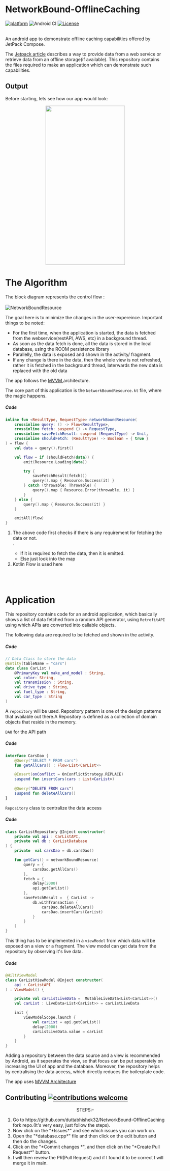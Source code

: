 # NetworkBound-OfflineCaching
[![platform](https://img.shields.io/badge/platform-Android-yellow.svg)](https://www.android.com)
![Android CI](https://github.com/duttabhishek0/NetworkBound-OfflineCaching//workflows/Android%20CI/badge.svg)
<a href="https://opensource.org/licenses/Apache-2.0"><img alt="License" src="https://img.shields.io/github/license/duttabhishek0/NetworkBound-OfflineCaching"/></a>

<br>
An android app to  demonstrate offline caching capabilities offered by JetPack Compose.

The <a href = "https://developer.android.com/jetpack/guide"> Jetpack article</a> describes a way to provide data from a web service or retrieve data from an offline storage(if available). This repository contains the files required to make an application which can demonstrate such capabilities.
## Output
Before starting, lets see how our app would look: 
<p align="center">
  <img src ="https://user-images.githubusercontent.com/56694152/142604539-e1e31249-2dd1-4d91-a4a8-c6a2c54fcf1a.png" width="250" height="500" />
</p>



# The Algorithm
The block diagram represents the control flow :
<br></br>
![NetworkBoundResource](https://user-images.githubusercontent.com/56694152/130604011-73d3ca1d-aee2-4dc2-995f-9e0d7e9a522e.jpg)

The goal here is to minimize the changes in the user-expereince. Important things to be noted:
<ul>
  <li> For the first time, when the application is started, the data is fetched from the webservice(restAPI, AWS, etc) in a background thread.</li>
  <li> As soon as the data fetch is done, all the data is stored in the local database, using the ROOM persistence library</li>
  <li> Parallelly, the data is exposed and shown in the activity/ fragment.</li>
  <li> If any change is there in the data, then the whole view is not refreshed, rather it is fetched in the background thread, laterwards the new data is replaced with the old data</li>
</ul>


The app follows the <a href = "https://www.google.com/url?sa=t&rct=j&q=&esrc=s&source=web&cd=&cad=rja&uact=8&ved=2ahUKEwjYuM7Xv8nyAhVMAHIKHSOjDr4QFnoECAYQAQ&url=https%3A%2F%2Fdeveloper.android.com%2Ftopic%2Flibraries%2Farchitecture%2Fviewmodel&usg=AOvVaw3f_7HpGuQps9xX6BXFMqhB" > MVVM </a> architecture.

The core part of this application is the `NetworkBoundResource.kt` file, where the magic happens.

##### Code
```kotlin
inline fun <ResultType, RequestType> networkBoundResource(
    crossinline query: () -> Flow<ResultType>,
    crossinline fetch: suspend () -> RequestType,
    crossinline saveFetchResult: suspend (RequestType) -> Unit,
    crossinline shouldFetch: (ResultType) -> Boolean = { true }
) = flow {
    val data = query().first()

    val flow = if (shouldFetch(data)) {
        emit(Resource.Loading(data))

        try {
            saveFetchResult(fetch())
            query().map { Resource.Success(it) }
        } catch (throwable: Throwable) {
            query().map { Resource.Error(throwable, it) }
        }
    } else {
        query().map { Resource.Success(it) }
    }

    emitAll(flow)
}
```

<ol>
  <li>The above code first checks if there is any requirement for fetching the data or not.</li>.
  <ul>
    <li>If it is required to fetch the data, then it is emitted.</li> 
    <li>Else just look into the map</li>
  </ul>
  <li> Kotlin Flow is used here</li>
  </ol>
 <br></br>
  

# Application
This repository contains code for an android application, which basically shows a list of data fetched from a random API generator, using `RetrofitAPI` using which APIs are converted into callable objects. 

The following data are required to be fetched  and shown in the activity.

##### Code

```kotlin
// Data Class to store the data
@Entity(tableName = "cars")
data class CarList (
    @PrimaryKey val make_and_model : String,
    val color: String,
    val transmission : String,
    val drive_type : String,
    val fuel_type : String,
    val car_type : String
)
```

A `repository` will be used. Repository pattern is one of the design patterns that available out there.A Repository is defined as a collection of domain objects that reside in the memory.


`DAO` for the API path

##### Code

```kotlin
interface CarsDao {
    @Query("SELECT * FROM cars")
    fun getAllCars() : Flow<List<CarList>>

    @Insert(onConflict = OnConflictStrategy.REPLACE)
    suspend fun insertCars(cars : List<CarList>)
    
    @Query("DELETE FROM cars")
    suspend fun deleteAllCars()
}
```

`Repository` class to centralize the data access

##### Code

```kotlin
class CarListRepository @Inject constructor(
    private val api : CarListAPI,
    private val db : CarListDatabase
) {
    private  val carsDao = db.carsDao()

    fun getCars() = networkBoundResource(
        query = {
            carsDao.getAllCars()
        },
        fetch = {
            delay(2000)
            api.getCarList()
        },
        saveFetchResult =  { CarList ->
            db.withTransaction {
                carsDao.deleteAllCars()
                carsDao.insertCars(CarList)
            }
        }
    )
}
```

This thing has to be implemented in a `viewModel` from which data will be exposed on a view or a fragment. 
The view model can get data from the repository by observing it's live data.


##### Code

```kotlin
@HiltViewModel
class CarListViewModel @Inject constructor(
    api : CarListAPI
) : ViewModel() {

    private val carListLiveData =  MutableLiveData<List<CarList>>()
    val carList : LiveData<List<CarList>> = carListLiveData

    init {
        viewModelScope.launch {
            val carList = api.getCarList()
            delay(2000)
            carListLiveData.value = carList
        }
    }
}
```
Adding a repository between the data source and a view is recommended by Android, as it seperates the view, so that focus can be put seperately on increasing the UI of app and the database. Moreover, the repository helps by centralising the data access, which directly reduces the boilerplate code.

The app uses [MVVM Architecture](https://developer.android.com/jetpack/docs/guide#recommended-app-arch)


## Contributing [![contributions welcome](https://img.shields.io/badge/contributions-welcome-brightgreen.svg?style=flat)](https://github.com/duttabhishek32/MiniNetworkBound-OfflineCaching/issues) 
<div align="center">STEPS:-</div>
<ol>
<li> Go to https://github.com/duttabhishek32/NetworkBound-OfflineCaching fork  repo.(It's very easy, just follow the steps).</li>
<li> Now click on the "*Issues*"  and see which issues you can work on.</li>
<li> Open the "*database.cpp*" file and then click on the edit button and then do the changes. </li>
<li> Click on the "*Commit changes *", and then click on the "*Create Pull Request*"  button.</li>
<li> I will then reveiw the PR(Pull Request) and if I found it to be correct I will merge it in main. </li>
 </ol>



